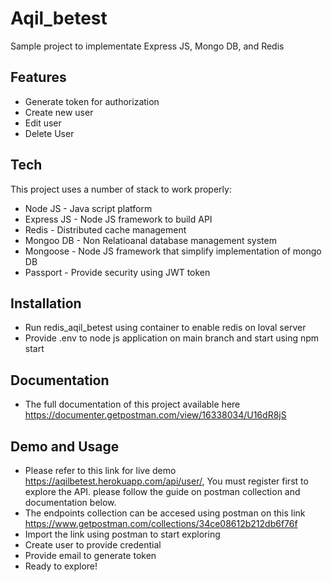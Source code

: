 # Aqil_betest
Sample project to implementate Express JS, Mongo DB, and Redis


## Features

- Generate token for authorization
- Create new user
- Edit user
- Delete User

## Tech

This project uses a number of stack to work properly:

- Node JS - Java script platform
- Express JS - Node JS framework to build API
- Redis - Distributed cache management
- Mongoo DB - Non Relatioanal database management system
- Mongoose - Node JS framework that simplify implementation of mongo DB
- Passport - Provide security using JWT token



## Installation

- Run  redis_aqil_betest using container to enable redis on loval server
- Provide .env to node js application on main branch and start using npm start

## Documentation
- The full documentation of this project available here https://documenter.getpostman.com/view/16338034/U16dR8jS


## Demo and Usage
- Please refer to this link for live demo https://aqilbetest.herokuapp.com/api/user/, You must register first to explore the API. please follow the guide on postman collection and documentation below.
- The endpoints collection can be accesed using postman on this link https://www.getpostman.com/collections/34ce08612b212db6f76f
- Import the link using postman to start exploring
- Create user to provide credential
- Provide email to generate token
- Ready to explore!


[//]: # (These are reference links used in the body of this note and get stripped out when the markdown processor does its job. There is no need to format nicely because it shouldn't be seen. Thanks SO - http://stackoverflow.com/questions/4823468/store-comments-in-markdown-syntax)

[dill]: <https://github.com/joemccann/dillinger>
[git-repo-url]: <https://github.com/joemccann/dillinger.git>
[john gruber]: <http://daringfireball.net>
[df1]: <http://daringfireball.net/projects/markdown/>
[markdown-it]: <https://github.com/markdown-it/markdown-it>
[Ace Editor]: <http://ace.ajax.org>
[node.js]: <http://nodejs.org>
[Twitter Bootstrap]: <http://twitter.github.com/bootstrap/>
[jQuery]: <http://jquery.com>
[@tjholowaychuk]: <http://twitter.com/tjholowaychuk>
[express]: <http://expressjs.com>
[AngularJS]: <http://angularjs.org>
[Gulp]: <http://gulpjs.com>

[PlDb]: <https://github.com/joemccann/dillinger/tree/master/plugins/dropbox/README.md>
[PlGh]: <https://github.com/joemccann/dillinger/tree/master/plugins/github/README.md>
[PlGd]: <https://github.com/joemccann/dillinger/tree/master/plugins/googledrive/README.md>
[PlOd]: <https://github.com/joemccann/dillinger/tree/master/plugins/onedrive/README.md>
[PlMe]: <https://github.com/joemccann/dillinger/tree/master/plugins/medium/README.md>
[PlGa]: <https://github.com/RahulHP/dillinger/blob/master/plugins/googleanalytics/README.md>
